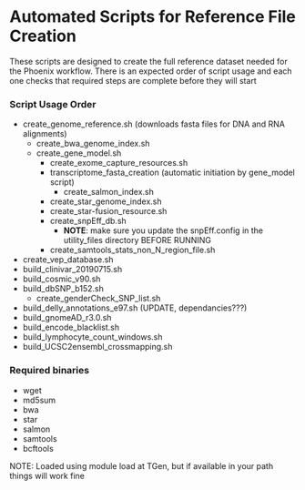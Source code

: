 # Automated Scripts for Reference File Creation

These scripts are designed to create the full reference dataset needed for the Phoenix workflow. There is an expected order of script usage and each one checks that required steps are complete before they will start

### Script Usage Order
* create_genome_reference.sh (downloads fasta files for DNA and RNA alignments)
  * create_bwa_genome_index.sh
  * create_gene_model.sh
    * create_exome_capture_resources.sh
    * transcriptome_fasta_creation (automatic initiation by gene_model script)
      * create_salmon_index.sh
    * create_star_genome_index.sh
    * create_star-fusion_resource.sh
    * create_snpEff_db.sh
      * **NOTE**: make sure you update the snpEff.config in the utility_files directory BEFORE RUNNING
    * create_samtools_stats_non_N_region_file.sh
* create_vep_database.sh
* build_clinivar_20190715.sh
* build_cosmic_v90.sh
* build_dbSNP_b152.sh
  * create_genderCheck_SNP_list.sh
* build_delly_annotations_e97.sh (UPDATE, dependancies???)
* build_gnomeAD_r3.0.sh
* build_encode_blacklist.sh
* build_lymphocyte_count_windows.sh
* build_UCSC2ensembl_crossmapping.sh

### Required binaries
* wget
* md5sum
* bwa
* star
* salmon
* samtools
* bcftools

NOTE: Loaded using module load at TGen, but if available in your path things will work fine
